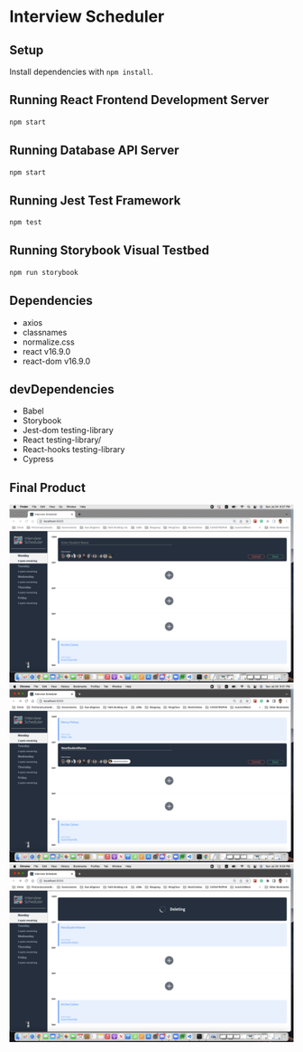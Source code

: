 # Interview Scheduler

## Setup

Install dependencies with `npm install`.

## Running React Frontend Development Server

```sh
npm start
```

## Running Database API Server

```sh
npm start
```

## Running Jest Test Framework

```sh
npm test
```

## Running Storybook Visual Testbed

```sh
npm run storybook
```

## Dependencies

- axios
- classnames
- normalize.css
- react  v16.9.0
- react-dom v16.9.0

## devDependencies

- Babel
- Storybook
- Jest-dom testing-library
- React testing-library/
- React-hooks testing-library
- Cypress

## Final Product

!["Screenshot of the appointment form of the Interviewer-Scheduler"](https://github.com/ShengjenChiu/interview-scheduler/blob/master/docs/appointment-form.png)
!["Screenshot of creating an new interview in the Interviewer-Scheduler"](https://github.com/ShengjenChiu/interview-scheduler/blob/master/docs/createNewInterviews.png)
!["Screenshot of deleting an interview in the Interviewer-Scheduler"](https://github.com/ShengjenChiu/interview-scheduler/blob/master/docs/deletingAnInterview.png)
